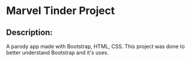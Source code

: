 # Marvel Tinder Project

## Description:

A parody app made with Bootstrap, HTML, CSS.
This project was done to better understand Bootstrap and it's uses.
